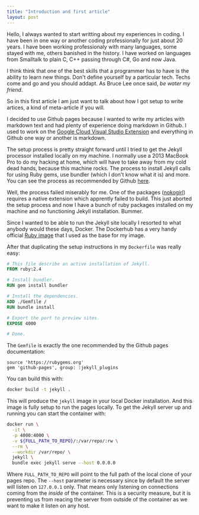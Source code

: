 ```yaml
---
title: "Introduction and first article"
layout: post
---
```


Hello, I always wanted to start writting about my experiences in coding. I have
been in one way or another coding professionally for just about 20 years. I have
been working professionaly with many languages, some stayed with me, others
banished in the history. I have worked on languages from Smalltalk to plain C,
C++ passing through C#, Go and now Java.

I think think that one of the best skills that a programmer has to have is the
ability to learn new things. Don't define yourself by a particular tech. Techs
come and go and you should addapt. As Bruce Lee once said, _be water my friend_.

So in this first article I am just want to talk about how I got setup to write
artices, a kind of meta-article if you will.

I decided to use Github pages because I wanted to write my articles with
markdown text and had plenty of experience doing markdown in Github. I used to
work on the [Google Cloud Visual Studio Extension][1] and everything in Github
one way or another is markdown.

The setup process is pretty straight forward until I tried to get the Jekyll
processor installed locally on my machine. I normally use a 2013 MacBook Pro to
do my hacking at home, which will have to take away from my cold dead hands,
because this machine rocks. The process to install Jekyll calls for using Ruby
gems, use bundler (which I don't know what it is) and more. You can see the
process as recommended by Github [here][2].

Well, the process failed miserably for me. One of the packages ([nokogirl][4])
requires a native extension which apprently failed to build. This just aborted
the setup process and now I have a bunch of ruby packages installed on my
machine and no functioning Jekyll installation. Bummer.

Since I wanted to be able to run the Jekyll site locally I resorted to what
anybody would these days, Docker. The Dockerhub has a very handy official [Ruby
image][3] that I used as the base for my image.

After that duplicating the setup instructions in my `Dockerfile` was really
easy:
```Dockerfile
# This file describe an active installation of Jekyll.
FROM ruby:2.4

# Install bundler.
RUN gem install bundler

# Install the dependencies.
ADD ./Gemfile /
RUN bundle install

# Export the port to preview sites.
EXPOSE 4000

# Done.
```

The `Gemfile` is exactly the one recommended by the Github pages documentation:
```
source 'https://rubygems.org'
gem 'github-pages', group: :jekyll_plugins
```

You can build this with:
```bash
docker build -t jekyll .
```

This will produce the `jekyll` image in your local Docker installation. And this
image is fully setup to run the pages locally. To get the Jekyll server up and
running you can start the container with:
```bash
docker run \
  -it \
  -p 4000:4000 \
  -v ${FULL_PATH_TO_REPO}/:/var/repo/:rw \
  --rm \
  --workdir /var/repo/ \
  jekyll \
  bundle exec jekyll serve --host 0.0.0.0
```       

Where `FULL_PATH_TO_REPO` will point to the full path of the local clone of your
pages repo. The `--host` parameter is necessary since by default the server will
listen on `127.0.0.1` only. That means only listening on connections coming from
the _inside_ of the container. This is a security measure, but it is preventing
us from reacing the server from outside of the container as we want to make it
listen on any host.

[1]: https://github.com/GoogleCloudPlatform/google-cloud-visualstudio
[2]: https://help.github.com/articles/setting-up-your-github-pages-site-locally-with-jekyll/#step-2-install-jekyll-using-bundler
[3]: https://github.com/docker-library/ruby/blob/3149de350c3bc540492a4331881b925e608c3abd/2.4/stretch/Dockerfile
[4]: https://github.com/sparklemotion/nokogiri
